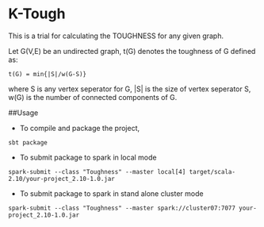 K-Tough
=======
This is a trial for calculating the TOUGHNESS for any given graph.

Let G(V,E) be an undirected graph, t(G) denotes the toughness of G defined as:

	t(G) = min{|S|/w(G-S)}
	
where S is any vertex seperator for G, |S| is the size of vertex seperator S,
w(G) is the number of connected components of G.

##Usage 
* To compile and package the project,
```
sbt package
```

* To submit package to spark in local mode
```
spark-submit --class "Toughness" --master local[4] target/scala-2.10/your-project_2.10-1.0.jar
```
* To submit package to spark in stand alone cluster mode
```
spark-submit --class "Toughness" --master spark://cluster07:7077 your-project_2.10-1.0.jar
```
